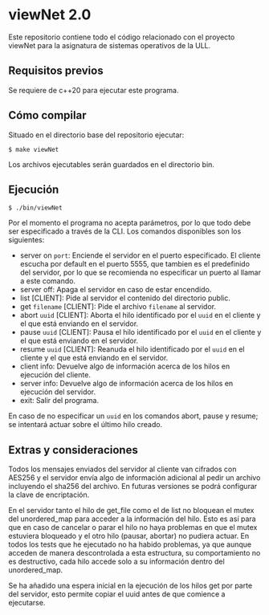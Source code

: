 # viewNet 2.0
Este repositorio contiene todo el código relacionado con el proyecto viewNet para la asignatura de sistemas operativos de la ULL.

## Requisitos previos
Se requiere de c++20 para ejecutar este programa.

## Cómo compilar
Situado en el directorio base del repositorio ejecutar:

```$ make viewNet```

Los archivos ejecutables serán guardados en el directorio bin.

## Ejecución

```$ ./bin/viewNet```

Por el momento el programa no acepta parámetros, por lo que todo debe ser especificado a través de la CLI.
Los comandos disponibles son los siguientes:
 - server on `port`: Enciende el servidor en el puerto especificado. El cliente escucha por default en el puerto 5555, que tambien es el predefinido del servidor, por lo que se recomienda no especificar un puerto al llamar a este comando.
 - server off: Apaga el servidor en caso de estar encendido.
 - list [CLIENT]: Pide al servidor el contenido del directorio public.
 - get `filename` [CLIENT]: Pide el archivo `filename` al servidor.
 - abort `uuid` [CLIENT]: Aborta el hilo identificado por el `uuid` en el cliente y el que está enviando en el servidor.
 - pause `uuid` [CLIENT]: Pausa el hilo identificado por el `uuid` en el cliente y el que está enviando en el servidor.
 - resume `uuid` [CLIENT]: Reanuda el hilo identificado por el `uuid` en el cliente y el que está enviando en el servidor.
 - client info: Devuelve algo de información acerca de los hilos en ejecución del cliente.
 - server info: Devuelve algo de información acerca de los hilos en ejecución del servidor.
 - exit: Salir del programa.

En caso de no especificar un `uuid` en los comandos abort, pause y resume; se intentará actuar sobre el último hilo creado.

## Extras y consideraciones
Todos los mensajes enviados del servidor al cliente van cifrados con AES256 y el servidor envía algo de información adicional al pedir un archivo incluyendo el sha256 del archivo. En futuras versiones se podrá configurar la clave de encriptación.

En el servidor tanto el hilo de get_file como el de list no bloquean el mutex del unordered_map para acceder a la información del hilo. Esto es así para que en caso de cancelar o parar el hilo no haya problemas en que el mutex estuviera bloqueado y el otro hilo (pausar, abortar) no pudiera actuar. En todos los tests que he ejecutado no ha habido problemas, ya que aunque acceden de manera descontrolada a esta estructura, su comportamiento no es destructivo, cada hilo accede solo a su información dentro del unordered_map.

Se ha añadido una espera inicial en la ejecución de los hilos get por parte del servidor, esto permite copiar el uuid antes de que comience a ejecutarse.
